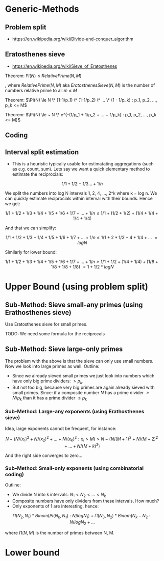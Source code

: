 # Generic-Methods

## Problem split

* https://en.wikipedia.org/wiki/Divide-and-conquer_algorithm

## Eratosthenes sieve

* https://en.wikipedia.org/wiki/Sieve_of_Eratosthenes

Theorem: $Pi(N) \le RelativePrime(N,M)$

, where $RelativePrime(N, M)$ aka $EratosthenesSieve(N, M)$ is the number of numbers relative prime to all $m \le M$

Theorem: $\Pi(N) \le N \* (1-1/p_1) \* (1-1/p_2) \* ... \* (1 - 1/p_k) : p_1, p_2, ..., p_k <= M$

Theorem: $\Pi(N) \le ~ N \* e^{-(1/p_1 + 1/p_2 + ... + 1/p_k) : p_1, p_2, ..., p_k <= M}$

## Coding

## Interval split estimation

* This is a heuristic typically usable for estimatating aggregations (such as e.g. count, sum). Lets say we want a quick elementary method to estimate the reciprocials:

$$
1/1 + 1/2 + 1/3 ... + 1/n
$$

We split the numbers into log N intervals 1, 2, 4, ..., 2^k where k = log n. We can quickly estimate reciprocials within interval with their bounds. Hence we get:

$$
1/1 + 1/2 + 1/3 + 1/4 + 1/5 + 1/6 + 1/7 + ... + 1/n \le 1/1 + (1/2 + 1/2) + (1/4 + 1/4 + 1/4 + 1/4)
$$

And that we can simplify:

$$
1/1 + 1/2 + 1/3 + 1/4 + 1/5 + 1/6 + 1/7 + ... + 1/n \le 1/1 + 2 * 1/2 + 4 * 1/4 + ... ~= log N
$$

Similarly for lower bound:

$$
1/1 + 1/2 + 1/3 + 1/4 + 1/5 + 1/6 + 1/7 + ... + 1/n \ge 1/1 + 1/2 + (1/4 + 1/4) + (1/8 + 1/8 + 1/8 + 1/8) ~= 1 + 1/2 * log N
$$

# Upper Bound (using problem split)

## Sub-Method: Sieve small-any primes (using Erathosthenes sieve)

Use Eratosthenes sieve for small primes. 

TODO: We need some formula for the reciprocals

## Sub-Method: Sieve large-only primes
The problem with the above is that the sieve can only use small numbers. Now we look into large primes as well. Outline:

* Since we already sieved small primes we just look into numbers which have only big prime dividers: $> p_k$.
* But not too  big, because very big primes are again already sieved with small primes. Since: if a composite number $N$ has a prime divider $\ge N / p_k$ than it has a prime divider $\le p_k$

### Sub-Method: Large-any exponents (using Erathosthenes sieve)

Idea, large exponents cannot be frequent, for instance:

$$
N - (N / (x_1)^2 + N / (x_2)^2 +...+ N / (x_k)^2 : x_i > M) > N - (N/(M+1)^2 + N/(M+2)^2 + ... + N/(M+k)^2) 
$$

And the right side converges to zero...

### Sub-Method: Small-only exponents (using combinatorial coding)

Outline:

* We divide N into k intervals: $N_1 < N_2 < ... < N_k$
* Composite numbers have only dividers from these intervals. How much?
* Only exponents of 1 are interesting, hence:

$$
\Pi(N_2, N_1) * Binom(Pi(N_k, N_1) : N/log N_1) + \Pi(N_3, N_2) * Binom(N_k - N_2 : N / log N_2 + ... 
$$

where $\Pi(N, M)$ is the number of primes between N, M.

# Lower bound
